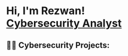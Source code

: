 <h1>Hi, I'm Rezwan! <br/><a href="https://www.linkedin.com/in/joshmadakor/">Cybersecurity Analyst</a>

<h2>👨‍💻 Cybersecurity Projects:</h2>


